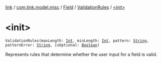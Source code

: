 [link](../../../index.md) / [com.tink.model.misc](../../index.md) / [Field](../index.md) / [ValidationRules](index.md) / [&lt;init&gt;](./-init-.md)

# &lt;init&gt;

`ValidationRules(maxLength: `[`Int`](https://kotlinlang.org/api/latest/jvm/stdlib/kotlin/-int/index.html)`, minLength: `[`Int`](https://kotlinlang.org/api/latest/jvm/stdlib/kotlin/-int/index.html)`, pattern: `[`String`](https://kotlinlang.org/api/latest/jvm/stdlib/kotlin/-string/index.html)`, patternError: `[`String`](https://kotlinlang.org/api/latest/jvm/stdlib/kotlin/-string/index.html)`, isOptional: `[`Boolean`](https://kotlinlang.org/api/latest/jvm/stdlib/kotlin/-boolean/index.html)`)`

Represents rules that determine whether the user input for a field is valid.

